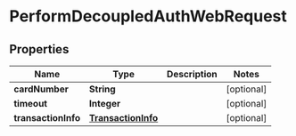 # PerformDecoupledAuthWebRequest

## Properties
Name | Type | Description | Notes
------------ | ------------- | ------------- | -------------
**cardNumber** | **String** |  |  [optional]
**timeout** | **Integer** |  |  [optional]
**transactionInfo** | [**TransactionInfo**](TransactionInfo.md) |  |  [optional]
